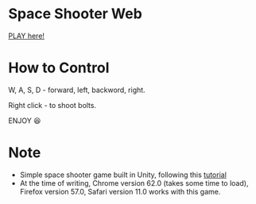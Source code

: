 # Space Shooter Web

[PLAY here!](https://leecheng28.github.io/)


# How to Control

W, A, S, D - forward, left, backword, right.

Right click - to shoot bolts.

ENJOY :laughing:


# Note
- Simple space shooter game built in Unity, following this [tutorial](https://unity3d.com/learn/tutorials)
- At the time of writing, Chrome version 62.0 (takes some time to load), Firefox version 57.0, Safari version 11.0 works with this game.

